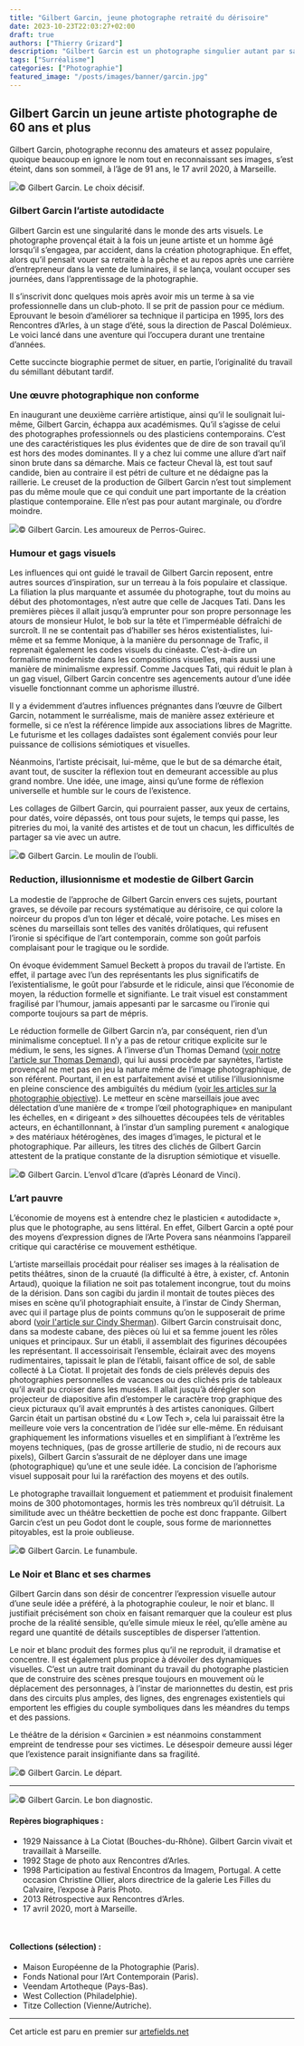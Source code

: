 ```yaml
---
title: "Gilbert Garcin, jeune photographe retraité du dérisoire"
date: 2023-10-23T22:03:27+02:00
draft: true
authors: ["Thierry Grizard"]
description: "Gilbert Garcin est un photographe singulier autant par sa carrière tardive que sa manière rudimentaire d'élaborer des aphorismes visuels surréalistes. "
tags: ["Surréalisme"]
categories: ["Photographie"]
featured_image: "/posts/images/banner/garcin.jpg"
---
```

## Gilbert Garcin un jeune artiste photographe de 60 ans et plus

Gilbert Garcin, photographe reconnu des amateurs et assez populaire, quoique beaucoup en ignore le nom tout en reconnaissant ses images, s’est éteint, dans son sommeil, à l’âge de 91 ans, le 17 avril 2020, à Marseille.

![](/posts/images/garcin/gilbert-garcin_photography_surrealism.006.jpg)© Gilbert Garcin. Le choix décisif.

### Gilbert Garcin l’artiste autodidacte

Gilbert Garcin est une singularité dans le monde des arts visuels. Le photographe provençal était à la fois un jeune artiste et un homme âgé lorsqu’il s’engagea, par accident, dans la création photographique. En effet, alors qu’il pensait vouer sa retraite à la pêche et au repos après une carrière d’entrepreneur dans la vente de luminaires, il se lança, voulant occuper ses journées, dans l’apprentissage de la photographie.

Il s’inscrivit donc quelques mois après avoir mis un terme à sa vie professionnelle dans un club-photo. Il se prit de passion pour ce médium. Eprouvant le besoin d’améliorer sa technique il participa en 1995, lors des Rencontres d’Arles, à un stage d’été, sous la direction de Pascal Dolémieux. Le voici lancé dans une aventure qui l’occupera durant une trentaine d’années.

Cette succincte biographie permet de situer, en partie, l’originalité du travail du sémillant débutant tardif.

### Une œuvre photographique non conforme

En inaugurant une deuxième carrière artistique, ainsi qu’il le soulignait lui-même, Gilbert Garcin, échappa aux académismes. Qu’il s’agisse de celui des photographes professionnels ou des plasticiens contemporains. C’est une des caractéristiques les plus évidentes que de dire de son travail qu’il est hors des modes dominantes. Il y a chez lui comme une allure d’art naïf sinon brute dans sa démarche. Mais ce facteur Cheval là, est tout sauf candide, bien au contraire il est pétri de culture et ne dédaigne pas la raillerie. Le creuset de la production de Gilbert Garcin n’est tout simplement pas du même moule que ce qui conduit une part importante de la création plastique contemporaine. Elle n’est pas pour autant marginale, ou d’ordre moindre.

![](/posts/images/garcin/gilbert-garcin_photography_surrealism.007.jpg)© Gilbert Garcin. Les amoureux de Perros-Guirec.

### Humour et gags visuels

Les influences qui ont guidé le travail de Gilbert Garcin reposent, entre autres sources d’inspiration, sur un terreau à la fois populaire et classique. La filiation la plus marquante et assumée du photographe, tout du moins au début des photomontages, n’est autre que celle de Jacques Tati. Dans les premières pièces il allait jusqu’à emprunter pour son propre personnage les atours de monsieur Hulot, le bob sur la tête et l’imperméable défraîchi de surcroît. Il ne se contentait pas d’habiller ses héros existentialistes, lui-même et sa femme Monique, à la manière du personnage de Trafic, il reprenait également les codes visuels du cinéaste. C’est-à-dire un formalisme moderniste dans les compositions visuelles, mais aussi une manière de minimalisme expressif. Comme Jacques Tati, qui réduit le plan à un gag visuel, Gilbert Garcin concentre ses agencements autour d’une idée visuelle fonctionnant comme un aphorisme illustré.

Il y a évidemment d’autres influences prégnantes dans l’œuvre de Gilbert Garcin, notamment le surréalisme, mais de manière assez extérieure et formelle, si ce n’est la référence limpide aux associations libres de Magritte. Le futurisme et les collages dadaïstes sont également conviés pour leur puissance de collisions sémiotiques et visuelles.

Néanmoins, l’artiste précisait, lui-même, que le but de sa démarche était, avant tout, de susciter la réflexion tout en demeurant accessible au plus grand nombre. Une idée, une image, ainsi qu’une forme de réflexion universelle et humble sur le cours de l’existence.

Les collages de Gilbert Garcin, qui pourraient passer, aux yeux de certains, pour datés, voire dépassés, ont tous pour sujets, le temps qui passe, les pitreries du moi, la vanité des artistes et de tout un chacun, les difficultés de partager sa vie avec un autre.

![](/posts/images/garcin/gilbert-garcin_photography_surrealism.004-1.jpg)© Gilbert Garcin. Le moulin de l’oubli.

### Reduction, illusionnisme et modestie de Gilbert Garcin

La modestie de l’approche de Gilbert Garcin envers ces sujets, pourtant graves, se dévoile par recours systématique au dérisoire, ce qui colore la noirceur du propos d’un ton léger et décalé, voire potache. Les mises en scènes du marseillais sont telles des vanités drôlatiques, qui refusent l’ironie si spécifique de l’art contemporain, comme son goût parfois complaisant pour le tragique ou le sordide.

On évoque évidemment Samuel Beckett à propos du travail de l’artiste. En effet, il partage avec l’un des représentants les plus significatifs de l’existentialisme, le goût pour l’absurde et le ridicule, ainsi que l’économie de moyen, la réduction formelle et signifiante. Le trait visuel est constamment fragilisé par l’humour, jamais appesanti par le sarcasme ou l’ironie qui comporte toujours sa part de mépris.

Le réduction formelle de Gilbert Garcin n’a, par conséquent, rien d’un minimalisme conceptuel. Il n’y a pas de retour critique explicite sur le médium, le sens, les signes. A l’inverse d’un Thomas Demand ([voir notre l'article sur Thomas Demand](https://www.artefields.net/thomas-demand-photography-and-models/)), qui lui aussi procède par saynètes, l’artiste provençal ne met pas en jeu la nature même de l’image photographique, de son référent. Pourtant, il en est parfaitement avisé et utilise l’illusionnisme en pleine conscience des ambiguïtés du médium ([voir les articles sur la photographie objective](https://www.artefields.net/photographie-objective/)). Le metteur en scène marseillais joue avec délectation d’une manière de « trompe l’œil photographique» en manipulant les échelles, en « dirigeant » des silhouettes découpées tels de véritables acteurs, en échantillonnant, à l’instar d’un sampling purement « analogique » des matériaux hétérogènes, des images d’images, le pictural et le photographique. Par ailleurs, les titres des clichés de Gilbert Garcin attestent de la pratique constante de la disruption sémiotique et visuelle.

![](/posts/images/garcin/gilbert-garcin_photography_surrealism.002-1.jpg)© Gilbert Garcin. L’envol d’Icare (d’après Léonard de Vinci).

### L’art pauvre

L’économie de moyens est à entendre chez le plasticien « autodidacte », plus que le photographe, au sens littéral. En effet, Gilbert Garcin a opté pour des moyens d’expression dignes de l’Arte Povera sans néanmoins l’appareil critique qui caractérise ce mouvement esthétique.

L’artiste marseillais procédait pour réaliser ses images à la réalisation de petits théâtres, sinon de la cruauté (la difficulté à être, à exister, cf. Antonin Artaud), quoique la filiation ne soit pas totalement incongrue, tout du moins de la dérision. Dans son cagibi du jardin il montait de toutes pièces des mises en scène qu’il photographiait ensuite, à l’instar de Cindy Sherman, avec qui il partage plus de points communs qu’on le supposerait de prime abord ([voir l'article sur Cindy Sherman](https://www.artefields.net/cindy-sherman-picture-generation/)). Gilbert Garcin construisait donc, dans sa modeste cabane, des pièces où lui et sa femme jouent les rôles uniques et principaux. Sur un établi, il assemblait des figurines découpées les représentant. Il accessoirisait l’ensemble, éclairait avec des moyens rudimentaires, tapissait le plan de l’établi, faisant office de sol, de sable collecté à La Ciotat. Il projetait des fonds de ciels prélevés depuis des photographies personnelles de vacances ou des clichés pris de tableaux qu’il avait pu croiser dans les musées. Il allait jusqu’à dérégler son projecteur de diapositive afin d’estomper le caractère trop graphique des cieux picturaux qu’il avait empruntés à des artistes canoniques. Gilbert Garcin était un partisan obstiné du « Low Tech », cela lui paraissait être la meilleure voie vers la concentration de l’idée sur elle-même. En réduisant graphiquement les informations visuelles et en simplifiant à l’extrême les moyens techniques, (pas de grosse artillerie de studio, ni de recours aux pixels), Gilbert Garcin s’assurait de ne déployer dans une image (photographique) qu’une et une seule idée. La concision de l’aphorisme visuel supposait pour lui la raréfaction des moyens et des outils.

Le photographe travaillait longuement et patiemment et produisit finalement moins de 300 photomontages, hormis les très nombreux qu’il détruisit. La similitude avec un théâtre beckettien de poche est donc frappante. Gilbert Garcin c’est un peu Godot dont le couple, sous forme de marionnettes pitoyables, est la proie oublieuse.

![](/posts/images/garcin/gilbert-garcin_photography_surrealism.005-1.jpg)© Gilbert Garcin. Le funambule.

### Le Noir et Blanc et ses charmes

Gilbert Garcin dans son désir de concentrer l’expression visuelle autour d’une seule idée a préféré, à la photographie couleur, le noir et blanc. Il justifiait précisément son choix en faisant remarquer que la couleur est plus proche de la réalité sensible, qu’elle simule mieux le réel, qu’elle amène au regard une quantité de détails susceptibles de disperser l’attention.

Le noir et blanc produit des formes plus qu’il ne reproduit, il dramatise et concentre. Il est également plus propice à dévoiler des dynamiques visuelles. C’est un autre trait dominant du travail du photographe plasticien que de construire des scènes presque toujours en mouvement où le déplacement des personnages, à l’instar de marionnettes du destin, est pris dans des circuits plus amples, des lignes, des engrenages existentiels qui emportent les effigies du couple symboliques dans les méandres du temps et des passions.

Le théâtre de la dérision « Garcinien » est néanmoins constamment empreint de tendresse pour ses victimes. Le désespoir demeure aussi léger que l’existence parait insignifiante dans sa fragilité.

![](/posts/images/garcin/gilbert-garcin_photography_surrealism.002-2.jpg)© Gilbert Garcin. Le départ.

---

![](/posts/images/garcin/gilbert-garcin_photography_surrealism.002-3.jpg)© Gilbert Garcin. Le bon diagnostic.

#### Repères biographiques :

* 1929 Naissance à La Ciotat (Bouches-du-Rhône). Gilbert Garcin vivait et travaillait à Marseille.
* 1992 Stage de photo aux Rencontres d’Arles.
* 1998 Participation au festival Encontros da Imagem, Portugal. A cette occasion Christine Ollier, alors directrice de la galerie Les Filles du Calvaire, l’expose à Paris Photo.
* 2013 Rétrospective aux Rencontres d’Arles.
* 17 avril 2020, mort à Marseille.

⠀
#### Collections (sélection) :

* Maison Européenne de la Photographie (Paris).
* Fonds National pour l’Art Contemporain (Paris).
* Veendam Artotheque (Pays-Bas).
* West Collection (Philadelphie).
* Titze Collection (Vienne/Autriche).

---

Cet article est paru en premier sur [artefields.net](https://www.artefields.net/gilbert-garcin-photography-surrealism/)